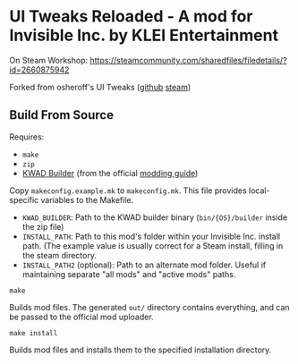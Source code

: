 # UI Tweaks Reloaded - A mod for Invisible Inc. by KLEI Entertainment

On Steam Workshop: https://steamcommunity.com/sharedfiles/filedetails/?id=2660875942

Forked from osheroff's UI Tweaks ([github](https:/github.com/osheroff/ui_tweaks)
[steam](https://steamcommunity.com/sharedfiles/filedetails/?id=581951281))


## Build From Source

Requires:

* `make`
* `zip`
* [KWAD Builder](http://forums.kleientertainment.com/index.php?app=core&module=attach&section=attach&attach_id=60753)
  (from the official
  [modding guide](https://steamcommunity.com/sharedfiles/filedetails/?id=551325449))

Copy `makeconfig.example.mk` to `makeconfig.mk`. This file provides local-specific variables to the Makefile.
* `KWAD_BUILDER`: Path to the KWAD builder binary (`bin/{OS}/builder` inside the zip file)
* `INSTALL_PATH`: Path to this mod's folder within your Invisible Inc. install path. (The example value is usually
  correct for a Steam install, filling in the steam directory.
* `INSTALL_PATH2` (optional): Path to an alternate mod folder. Useful if maintaining separate "all mods" and "active
  mods" paths.

```
make
```

Builds mod files. The generated `out/` directory contains everything, and can be passed to the official mod uploader.

```
make install
```

Builds mod files and installs them to the specified installation directory.

